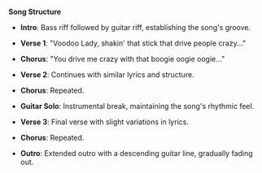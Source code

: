 **Song Structure**
- **Intro**: Bass riff followed by guitar riff, establishing the song's groove.
    
- **Verse 1**: "Voodoo Lady, shakin' that stick that drive people crazy..."
    
- **Chorus**: "You drive me crazy with that boogie oogie oogie..."
    
- **Verse 2**: Continues with similar lyrics and structure.
    
- **Chorus**: Repeated.
    
- **Guitar Solo**: Instrumental break, maintaining the song's rhythmic feel.
    
- **Verse 3**: Final verse with slight variations in lyrics.
    
- **Chorus**: Repeated.
    
- **Outro**: Extended outro with a descending guitar line, gradually fading out.